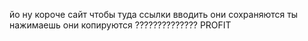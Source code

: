 йо ну короче сайт чтобы туда ссылки вводить они сохраняются ты нажимаешь они копируются ?????????????? PROFIT

